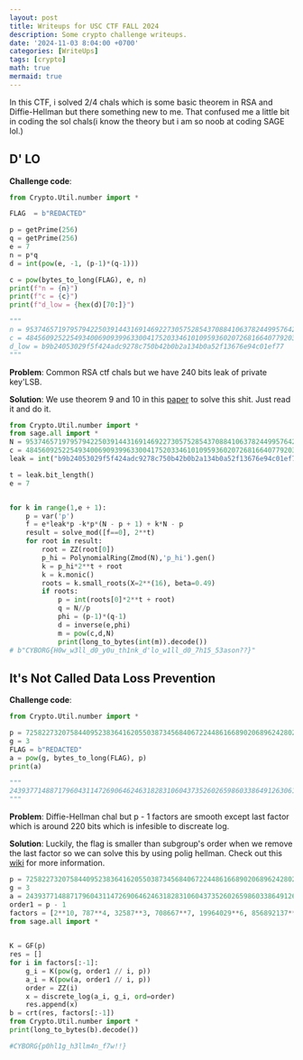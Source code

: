 ```yaml
---
layout: post
title: Writeups for USC CTF FALL 2024
description: Some crypto challenge writeups.
date: '2024-11-03 8:04:00 +0700'
categories: [WriteUps]
tags: [crypto]
math: true
mermaid: true
---
```


In this CTF, i solved 2/4 chals which is some basic theorem in RSA and Diffie-Hellman but there something new to me. That confused me a little bit in coding the sol chals(i know the theory but i am so noob at coding SAGE lol.)

## D' LO ##

**Challenge code**:

```python
from Crypto.Util.number import *

FLAG  = b"REDACTED"

p = getPrime(256)
q = getPrime(256)
e = 7
n = p*q
d = int(pow(e, -1, (p-1)*(q-1)))

c = pow(bytes_to_long(FLAG), e, n)
print(f"n = {n}")
print(f"c = {c}")
print(f"d_low = {hex(d)[70:]}")

"""
n = 9537465719795794225039144316914692273057528543708841063782449957642336689023241057406145879616743252508032700675419312420008008674130918587435719504215151
c = 4845609252254934006909399633004175203346101095936020726816640779203362698009821013527198357879072429290619840028341235069145901864359947818105838016519415
d_low = b9b24053029f5f424adc9278c750b42b0b2a134b0a52f13676e94c01ef77
"""
```

**Problem**: Common RSA ctf chals but we have 240 bits leak of private key'LSB.

**Solution**: We use theorem 9 and 10 in this [paper](https://www.ams.org/notices/199902/boneh.pdf) to solve this shit. Just read it and do it.

```python
from Crypto.Util.number import *
from sage.all import *
N = 9537465719795794225039144316914692273057528543708841063782449957642336689023241057406145879616743252508032700675419312420008008674130918587435719504215151
c = 4845609252254934006909399633004175203346101095936020726816640779203362698009821013527198357879072429290619840028341235069145901864359947818105838016519415
leak = int("b9b24053029f5f424adc9278c750b42b0b2a134b0a52f13676e94c01ef77",16)

t = leak.bit_length()
e = 7


for k in range(1,e + 1):
    p = var('p')
    f = e*leak*p -k*p*(N - p + 1) + k*N - p
    result = solve_mod([f==0], 2**t)
    for root in result:
        root = ZZ(root[0])
        p_hi = PolynomialRing(Zmod(N),'p_hi').gen()
        k = p_hi*2**t + root
        k = k.monic()
        roots = k.small_roots(X=2**(16), beta=0.49)
        if roots:
            p = int(roots[0]*2**t + root)
            q = N//p
            phi = (p-1)*(q-1)
            d = inverse(e,phi)
            m = pow(c,d,N)
            print(long_to_bytes(int(m)).decode())
# b"CYBORG{H0w_w3ll_d0_y0u_th1nk_d'lo_w1ll_d0_7h15_53ason??}"
```

## It's Not Called Data Loss Prevention ##

**Challenge code**:

```python
from Crypto.Util.number import *

p = 72582273207584409523836416205503873456840672244861668902068962428022358668644213717033410220094858213785909158082084409697781833525734642650576180002727864094178853739590888445753712196268567738582111704293273201721006648707008913242412196989487167851968618303659742648153352883917176492356546118351747721810800909873736282570227177961197335450387989276806079489
g = 3
FLAG = b"REDACTED"
a = pow(g, bytes_to_long(FLAG), p)
print(a)

"""
24393771488717960431147269064624631828310604373526026598603386491263061338072489803153972728250242949112187407825532440328751180404635401465476512488685185622725060580628770654048867200033806585934697471249921972700552978079752695585970921337459580789152970187925768085334409084092041192304935279345047595337816976845617649400223935358270007572542969925561362228
"""
```

**Problem**: Diffie-Hellman chal but p - 1 factors are smooth except last factor which is around 220 bits which is infesible to discreate log.

**Solution**: Luckily, the flag is smaller than subgroup's order when we remove the last factor so we can solve this by using polig hellman. Check out this [wiki](https://en.wikipedia.org/wiki/Pohlig%E2%80%93Hellman_algorithm) for more information.

```python
p = 72582273207584409523836416205503873456840672244861668902068962428022358668644213717033410220094858213785909158082084409697781833525734642650576180002727864094178853739590888445753712196268567738582111704293273201721006648707008913242412196989487167851968618303659742648153352883917176492356546118351747721810800909873736282570227177961197335450387989276806079489
g = 3
a = 24393771488717960431147269064624631828310604373526026598603386491263061338072489803153972728250242949112187407825532440328751180404635401465476512488685185622725060580628770654048867200033806585934697471249921972700552978079752695585970921337459580789152970187925768085334409084092041192304935279345047595337816976845617649400223935358270007572542969925561362228
order1 = p - 1
factors = [2**10, 787**4, 32587**3, 708667**7, 19964029**6, 856892137**2, 1279562789201591523940850597505137258079950871699945159663662131835076279131726053889024495522041177924458398143694947568877887370555653768499066503948935672363148134562050374459082232131445656948264915239888005511288832804262243257]
from sage.all import *
 

K = GF(p)
res = []
for i in factors[:-1]:
    g_i = K(pow(g, order1 // i, p))
    a_i = K(pow(a, order1 // i, p))
    order = ZZ(i)
    x = discrete_log(a_i, g_i, ord=order)
    res.append(x)
b = crt(res, factors[:-1])
from Crypto.Util.number import *
print(long_to_bytes(b).decode())

#CYBORG{p0hl1g_h3llm4n_f7w!!}
```